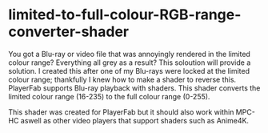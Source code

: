 # limited-to-full-colour-RGB-range-converter-shader
You got a Blu-ray or video file that was annoyingly rendered in the limited colour range? Everything all grey as a result? This soloution will provide a solution.
I created this after one of my Blu-rays were locked at the limited colour range; thankfully I knew how to make a shader to reverse this. PlayerFab supports Blu-ray playback with shaders.
This shader converts the limited colour range (16-235) to the full colour range (0-255).

This shader was created for PlayerFab but it should also work within MPC-HC aswell as other video players that support shaders such as Anime4K.
